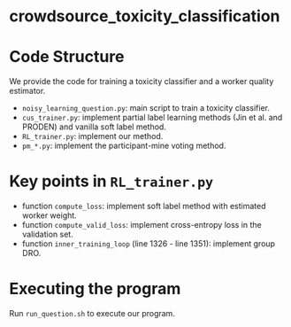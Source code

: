 # crowdsource_toxicity_classification

# Code Structure 

We provide the code for training a toxicity classifier and a worker quality estimator.

- `noisy_learning_question.py`: main script to train a toxicity classifier.
- `cus_trainer.py`: implement partial label learning methods (Jin et al. and PRODEN) and vanilla soft label method.
- `RL_trainer.py`: implement our method.
- `pm_*.py`: implement the participant-mine voting method.

# Key points in `RL_trainer.py`

- function `compute_loss`: implement soft label method with estimated worker weight.
- function `compute_valid_loss`: implement cross-entropy loss in the validation set.
- function `inner_training_loop` (line 1326 - line 1351): implement group DRO.

# Executing the program
Run `run_question.sh` to execute our program.


